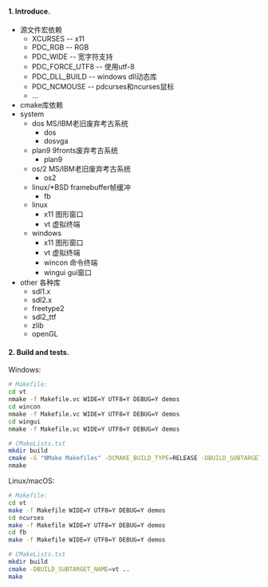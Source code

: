 #### 1. Introduce.

- 源文件宏依赖
  - XCURSES -- x11
  - PDC_RGB -- RGB
  - PDC_WIDE -- 宽字符支持
  - PDC_FORCE_UTF8 -- 使用utf-8
  - PDC_DLL_BUILD -- windows dll动态库
  - PDC_NCMOUSE -- pdcurses和ncurses鼠标
  - ...
- cmake库依赖
- system
  - dos MS/IBM老旧废弃考古系统
    - dos
    - dosvga
  - plan9 9fronts废弃考古系统
    - plan9
  - os/2 MS/IBM老旧废弃考古系统
    - os2
  - linux/*BSD framebuffer帧缓冲
    - fb
  - linux
    - x11 图形窗口
    - vt  虚拟终端
  - windows
    - x11 图形窗口
    - vt  虚拟终端
    - wincon 命令终端
    - wingui gui窗口
- other 各种库
  - sdl1.x
  - sdl2.x
  - freetype2
  - sdl2_ttf
  - zlib
  - openGL

#### 2. Build and tests.

Windows:

```sh
# Makefile:
cd vt
nmake -f Makefile.vc WIDE=Y UTF8=Y DEBUG=Y demos 
cd wincon
nmake -f Makefile.vc WIDE=Y UTF8=Y DEBUG=Y demos 
cd wingui
nmake -f Makefile.vc WIDE=Y UTF8=Y DEBUG=Y demos 

# CMakeLists.txt
mkdir build
cmake -G "NMake Makefiles" -DCMAKE_BUILD_TYPE=RELEASE -DBUILD_SUBTARGET_NAME=vt ..
nmake 
```

Linux/macOS:

```sh
# Makefile:
cd vt
make -f Makefile WIDE=Y UTF8=Y DEBUG=Y demos 
cd ncurses
make -f Makefile WIDE=Y UTF8=Y DEBUG=Y demos 
cd fb
make -f Makefile WIDE=Y UTF8=Y DEBUG=Y demos 

# CMakeLists.txt
mkdir build
cmake -DBUILD_SUBTARGET_NAME=vt ..
make 
```